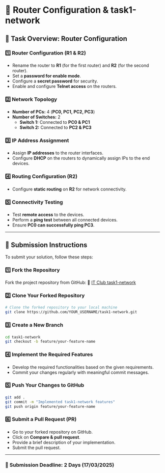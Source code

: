 # 🚀 Router Configuration & task1-network

## 📌 Task Overview: Router Configuration

### **1️⃣ Router Configuration (R1 & R2)**
- Rename the router to **R1** (for the first router) and **R2** (for the second router).
- Set a **password for enable mode**.
- Configure a **secret password** for security.
- Enable and configure **Telnet access** on the routers.

### **2️⃣ Network Topology**
- **Number of PCs:** 4 (**PC0, PC1, PC2, PC3**)
- **Number of Switches:** 2
  - **Switch 1:** Connected to **PC0 & PC1**
  - **Switch 2:** Connected to **PC2 & PC3**

### **3️⃣ IP Address Assignment**
- Assign **IP addresses** to the router interfaces.
- Configure **DHCP** on the routers to dynamically assign IPs to the end devices.

### **4️⃣ Routing Configuration (R2)**
- Configure **static routing** on **R2** for network connectivity.

### **5️⃣ Connectivity Testing**
- Test **remote access** to the devices.
- Perform a **ping test** between all connected devices.
- Ensure **PC0 can successfully ping PC3**.

---

## 📌 Submission Instructions
To submit your solution, follow these steps:

### **1️⃣ Fork the Repository**
Fork the project repository from GitHub: 🔗 [IT Club task1-network](https://github.com/IT-Club-task1-network)

### **2️⃣ Clone Your Forked Repository**
```bash
# Clone the forked repository to your local machine
git clone https://github.com/YOUR_USERNAME/task1-network.git
```

### **3️⃣ Create a New Branch**
```bash
cd task1-network
git checkout -b feature/your-feature-name
```

### **4️⃣ Implement the Required Features**
- Develop the required functionalities based on the given requirements.
- Commit your changes regularly with meaningful commit messages.

### **5️⃣ Push Your Changes to GitHub**
```bash
git add .
git commit -m "Implemented task1-network features"
git push origin feature/your-feature-name
```

### **6️⃣ Submit a Pull Request (PR)**
- Go to your forked repository on GitHub.
- Click on **Compare & pull request**.
- Provide a brief description of your implementation.
- Submit the pull request.

---

### 🎯 Submission Deadline: **2 Days (17/03/2025)**

